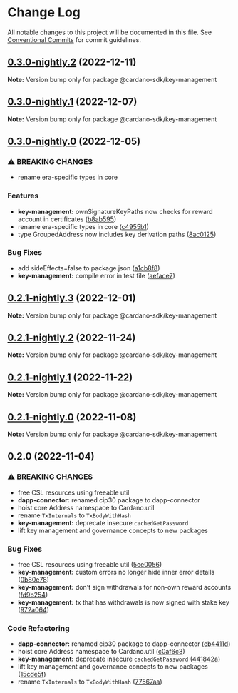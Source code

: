 # Change Log

All notable changes to this project will be documented in this file.
See [Conventional Commits](https://conventionalcommits.org) for commit guidelines.

## [0.3.0-nightly.2](https://github.com/input-output-hk/cardano-js-sdk/compare/@cardano-sdk/key-management@0.3.0-nightly.1...@cardano-sdk/key-management@0.3.0-nightly.2) (2022-12-11)

**Note:** Version bump only for package @cardano-sdk/key-management

## [0.3.0-nightly.1](https://github.com/input-output-hk/cardano-js-sdk/compare/@cardano-sdk/key-management@0.3.0-nightly.0...@cardano-sdk/key-management@0.3.0-nightly.1) (2022-12-07)

**Note:** Version bump only for package @cardano-sdk/key-management

## [0.3.0-nightly.0](https://github.com/input-output-hk/cardano-js-sdk/compare/@cardano-sdk/key-management@0.2.1-nightly.3...@cardano-sdk/key-management@0.3.0-nightly.0) (2022-12-05)

### ⚠ BREAKING CHANGES

- rename era-specific types in core

### Features

- **key-management:** ownSignatureKeyPaths now checks for reward account in certificates ([b8ab595](https://github.com/input-output-hk/cardano-js-sdk/commit/b8ab59588475f7cf2b4773f6e8fda084d74aeac0))
- rename era-specific types in core ([c4955b1](https://github.com/input-output-hk/cardano-js-sdk/commit/c4955b1f3ae0992bb55b1c1461a1e449be0b6ef2))
- type GroupedAddress now includes key derivation paths ([8ac0125](https://github.com/input-output-hk/cardano-js-sdk/commit/8ac0125152fa2f3eb95c3e4c32bee077d2df722f))

### Bug Fixes

- add sideEffects=false to package.json ([a1cb8f8](https://github.com/input-output-hk/cardano-js-sdk/commit/a1cb8f807e8d5947d0c512e0918713ff97d5d48e))
- **key-management:** compile error in test file ([aeface7](https://github.com/input-output-hk/cardano-js-sdk/commit/aeface7d44416864256011f8ef8028cf38133470))

## [0.2.1-nightly.3](https://github.com/input-output-hk/cardano-js-sdk/compare/@cardano-sdk/key-management@0.2.1-nightly.2...@cardano-sdk/key-management@0.2.1-nightly.3) (2022-12-01)

**Note:** Version bump only for package @cardano-sdk/key-management

## [0.2.1-nightly.2](https://github.com/input-output-hk/cardano-js-sdk/compare/@cardano-sdk/key-management@0.2.1-nightly.1...@cardano-sdk/key-management@0.2.1-nightly.2) (2022-11-24)

**Note:** Version bump only for package @cardano-sdk/key-management

## [0.2.1-nightly.1](https://github.com/input-output-hk/cardano-js-sdk/compare/@cardano-sdk/key-management@0.2.1-nightly.0...@cardano-sdk/key-management@0.2.1-nightly.1) (2022-11-22)

**Note:** Version bump only for package @cardano-sdk/key-management

## [0.2.1-nightly.0](https://github.com/input-output-hk/cardano-js-sdk/compare/@cardano-sdk/key-management@0.2.0...@cardano-sdk/key-management@0.2.1-nightly.0) (2022-11-08)

**Note:** Version bump only for package @cardano-sdk/key-management

## 0.2.0 (2022-11-04)

### ⚠ BREAKING CHANGES

- free CSL resources using freeable util
- **dapp-connector:** renamed cip30 package to dapp-connector
- hoist core Address namespace to Cardano.util
- rename `TxInternals` to `TxBodyWithHash`
- **key-management:** deprecate insecure `cachedGetPassword`
- lift key management and governance concepts to new packages

### Bug Fixes

- free CSL resources using freeable util ([5ce0056](https://github.com/input-output-hk/cardano-js-sdk/commit/5ce0056fb108f7bccfbd9f8ef562b82277f3c613))
- **key-management:** custom errors no longer hide inner error details ([0b80e78](https://github.com/input-output-hk/cardano-js-sdk/commit/0b80e786c3a664ca34bc40af8f69d20ccfefa02e))
- **key-management:** don't sign withdrawals for non-own reward accounts ([fd9b254](https://github.com/input-output-hk/cardano-js-sdk/commit/fd9b254a13e60a3c151e87c9053f305ff3532dd6))
- **key-management:** tx that has withdrawals is now signed with stake key ([972a064](https://github.com/input-output-hk/cardano-js-sdk/commit/972a0640970bd140c4f54df8ff9d1b38858aa4ab))

### Code Refactoring

- **dapp-connector:** renamed cip30 package to dapp-connector ([cb4411d](https://github.com/input-output-hk/cardano-js-sdk/commit/cb4411da916b263ad8a6d85e0bdaffcfe21646c5))
- hoist core Address namespace to Cardano.util ([c0af6c3](https://github.com/input-output-hk/cardano-js-sdk/commit/c0af6c333420b4305f021a50bbdf25317b85554f))
- **key-management:** deprecate insecure `cachedGetPassword` ([441842a](https://github.com/input-output-hk/cardano-js-sdk/commit/441842a53e774239c6a2c39ce1b000599fde830d))
- lift key management and governance concepts to new packages ([15cde5f](https://github.com/input-output-hk/cardano-js-sdk/commit/15cde5f9becff94dac17278cb45e3adcaac763b5))
- rename `TxInternals` to `TxBodyWithHash` ([77567aa](https://github.com/input-output-hk/cardano-js-sdk/commit/77567aab56395ded6d9b0ba7488aacc2d3f856a0))
